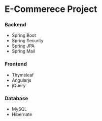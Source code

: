 # E-Commerece Project

### Backend
* Spring Boot
* Spring Security
* Spring JPA
* Spring Mail
### Frontend
* Thymeleaf
* Angularjs
* jQuery
### Database
* MySQL
* Hibernate
